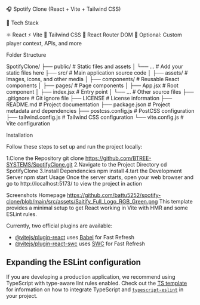 🎧 Spotify Clone (React + Vite + Tailwind CSS)

🚀 Tech Stack

⚛️ React
⚡ Vite
💨 Tailwind CSS
🧭 React Router DOM
🎵 Optional: Custom player context, APIs, and more

Folder Structure

SpotifyClone/
├── public/                 # Static files and assets
│   └── ...                 # Add your static files here
├── src/                    # Main application source code
│   ├── assets/             # Images, icons, and other media
│   ├── components/         # Reusable React components
│   ├── pages/              # Page components
│   ├── App.jsx             # Root component
│   ├── index.jsx           # Entry point
│   └── ...                 # Other source files
├── .gitignore              # Git ignore file
├── LICENSE                 # License information
├── README.md               # Project documentation
├── package.json            # Project metadata and dependencies
├── postcss.config.js       # PostCSS configuration
├── tailwind.config.js      # Tailwind CSS configuration
└── vite.config.js          # Vite configuration

Installation

Follow these steps to set up and run the project locally:

1.Clone the Repository
git clone https://github.com/BTREE-SYSTEMS/SpotifyClone.git
2.Navigate to the Project Directory
cd SpotifyClone
3.Install Dependencies
npm install
4.tart the Development Server
npm start
Usage
Once the server starts, open your web browser and go to http://localhost:5173/ to view the project in action

Screenshots
Homepage
https://github.com/battu5252/spotify-clone/blob/main/src/assets/Saitify_Full_Logo_RGB_Green.png
This template provides a minimal setup to get React working in Vite with HMR and some ESLint rules.

Currently, two official plugins are available:

- [@vitejs/plugin-react](https://github.com/vitejs/vite-plugin-react/blob/main/packages/plugin-react) uses [Babel](https://babeljs.io/) for Fast Refresh
- [@vitejs/plugin-react-swc](https://github.com/vitejs/vite-plugin-react/blob/main/packages/plugin-react-swc) uses [SWC](https://swc.rs/) for Fast Refresh

## Expanding the ESLint configuration

If you are developing a production application, we recommend using TypeScript with type-aware lint rules enabled. Check out the [TS template](https://github.com/vitejs/vite/tree/main/packages/create-vite/template-react-ts) for information on how to integrate TypeScript and [`typescript-eslint`](https://typescript-eslint.io) in your project.
